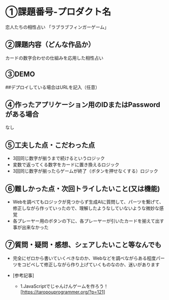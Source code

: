 # ①課題番号-プロダクト名
恋人たちの相性占い 「ラブラブフィンガーゲーム」

## ②課題内容（どんな作品か）
カードの数字合わせの仕組みを応用した相性占い

## ③DEMO
##デプロイしている場合はURLを記入（任意）

## ④作ったアプリケーション用のIDまたはPasswordがある場合
なし

## ⑤工夫した点・こだわった点
- 3回同じ数字が揃うまで続けるというロジック
- 変数で返ってくる数字をカードに置き換えるロジック
- 3回同じ数字が揃ったらゲームが終了（ボタンを押せなくする）ロジック

## ⑥難しかった点・次回トライしたいこと(又は機能)
- Webを調べてもロジックが見つからず生成AIに質問して、パーツを繋げて、修正しながら作っていったので、理解したようなしていないような微妙な感覚
- 各プレーヤー用のボタンの下に、各プレーヤーが引いたカードを揃えて出す事が出来なかった

## ⑦質問・疑問・感想、シェアしたいこと等なんでも
- 完全にゼロから書いていくべきなのか、Webなどを調べながらある程度パーツをコピペして修正しながら作り上げていくものなのか、迷いがあります

- [参考記事]
  - 1.JavaScriptでじゃんけんゲームを作ろう！ [https://taropouprogrammer.org/?p=121]

